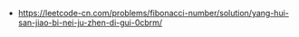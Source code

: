 - https://leetcode-cn.com/problems/fibonacci-number/solution/yang-hui-san-jiao-bi-nei-ju-zhen-di-gui-0cbrm/
